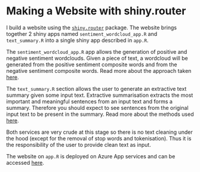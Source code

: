 # Making a Website with shiny.router

I build a website using the [`shiny.router`](https://cran.r-project.org/web/packages/shiny.router/index.html) package. The website brings together 2 shiny apps named `sentiment_wordcloud_app.R` and `text_summary.R` into a single shiny app described in `app.R`. 

The `sentiment_wordcloud_app.R` app allows the generation of positive and negative sentiment wordclouds. Given a piece of text, a wordcloud will be generated from the positive sentiment composite words and from the negative sentiment composite words. Read more about the approach taken [here](https://www.tidytextmining.com/sentiment.html#wordclouds).


The `text_summary.R` section allows the user to generate an extractive text summary given some input text. Extractive summarisation extracts the most important and meaningful sentences from an input text and forms a summary. Therefore you should expect to see sentences from the original input text to be present in the summary. Read more about the methods used [here](https://www.cs.bham.ac.uk/~pxt/IDA/text_summary.pdf).


Both services are very crude at this stage so there is no text cleaning under the hood (except for the removal of stop words and tokenisation). Thus it is the responsibility of the user to provide clean text as input.

The website on `app.R` is deployed on Azure App services and can be accessed [here](https://sentiment-wordcloud.azurewebsites.net/#!/).